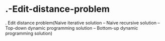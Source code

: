 # .-Edit-distance-problem
. Edit distance problem(Naive iterative solution – Naive recursive solution – Top-down dynamic programming solution – Bottom-up dynamic programming solution)
